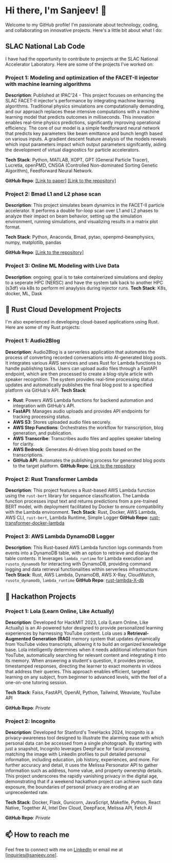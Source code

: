 # Hi there, I'm Sanjeev! 👋

Welcome to my GitHub profile! I'm passionate about technology, coding, and collaborating on innovative projects. Here's a little bit about what I do:

## SLAC National Lab Code

I have had the opportunity to contribute to projects at the SLAC National Accelerator Laboratory. Here are some of the projects I've worked on:

### Project 1: Modeling and optimization of the FACET-II injector with machine learning algorithms
**Description**: Published at IPAC'24 - This project focuses on enhancing the SLAC FACET-II injector's performance by integrating machine learning algorithms. Traditional physics simulations are computationally demanding, and our approach replaces these intensive computations with a machine learning model that predicts outcomes in milliseconds. This innovation enables real-time physics predictions, significantly improving operational efficiency. The core of our model is a simple feedforward neural network that predicts key parameters like beam emittance and bunch length based on various inputs. A gradient descent feature analysis of the models reveals which input parameters impact which output parameters signifcantly, aiding the development of virtual diagnostics for particle accelerators.

**Tech Stack**: Python, MATLAB, XOPT, GPT (General Particle Tracer), Lucretia, openPMD, CNSGA (Controlled Non-dominated Sorting Genetic Algorithm), Feedforward Neural Network.

**GitHub Repo**:  [[Link to paper]](https://www.researchgate.net/publication/380665428_IPAC'24_-_Modeling_and_optimization_of_the_FACET-II_injector_with_machine_learning_algorithms) [[Link to the repository]](https://github.com/sanjeev-one/FACET-II/blob/main/README.md)

### Project 2: Bmad L1 and L2 phase scan
**Description**: This project simulates beam dynamics in the FACET-II particle accelerator. It performs a double for-loop scan over L1 and L2 phases to analyze their impact on beam behavior, setting up the simulation environment, running simulations, and visualizing results in a matrix plot format.

**Tech Stack**: Python, Anaconda, Bmad, pytao, openpmd-beamphysics, numpy, matplotlib, pandas

**GitHub Repo**: [[Link to the repository]](https://github.com/sanjeev-one/bmad)

### Project 3: Online ML Modeling with Live Data
**Description**: ongoing; goal is to take containerized simulations and deploy to a seperate HPC (NERSC) and have the system talk back to another HPC (s3df) via k8s to perform ml anaylysis during injector runs.
**Tech Stack**: K8s, docker, ML, Dask 



## 🦀 Rust Cloud Development Projects

I'm also experienced in developing cloud-based applications using Rust. Here are some of my Rust projects:

### Project 1: Audio2Blog
**Description**: Audio2Blog is a serverless application that automates the process of converting recorded conversations into AI-generated blog posts. It integrates various AWS services and uses Rust for Lambda functions to handle publishing tasks. Users can upload audio files through a FastAPI endpoint, which are then processed to create a blog-style article with speaker recognition. The system provides real-time processing status updates and automatically publishes the final blog post to a specified platform via GitHub's API.
**Tech Stack**:
- **Rust**: Powers AWS Lambda functions for backend automation and integration with GitHub's API.
- **FastAPI**: Manages audio uploads and provides API endpoints for tracking processing status.
- **AWS S3**: Stores uploaded audio files securely.
- **AWS Step Functions**: Orchestrates the workflow for transcription, blog generation, and publication.
- **AWS Transcribe**: Transcribes audio files and applies speaker labeling for clarity.
- **AWS Bedrock**: Generates AI-driven blog posts based on the transcriptions.
- **GitHub API**: Automates the publishing process for generated blog posts to the target platform.
**GitHub Repo**: [Link to the repository](https://github.com/sanjeev-one/audio-to-blog/tree/main)

### Project 2: Rust Transformer Lambda
**Description**: This project features a Rust-based AWS Lambda function using the `rust-bert` library for sequence classification. The Lambda function processes input text and returns predictions from a pre-trained BERT model, with deployment facilitated by Docker to ensure compatibility with the Lambda environment.
**Tech Stack**: Rust, Docker, AWS Lambda, AWS CLI, `rust-bert`, Lambda Runtime, Simple Logger
**GitHub Repo**: [rust-transformer-docker-lambda](https://github.com/sanjeev-one/rust-transformer-docker-lambda)

### Project 3: AWS Lambda DynamoDB Logger
**Description**: This Rust-based AWS Lambda function logs commands from events into a DynamoDB table, with an option to retrieve and display the table contents. It leverages `lambda_runtime` for Lambda execution and `rusoto_dynamodb` for interacting with DynamoDB, providing command logging and data retrieval functionalities within serverless infrastructure.
**Tech Stack**: Rust, AWS Lambda, DynamoDB, AWS X-Ray, CloudWatch, `rusoto_dynamodb`, `lambda_runtime`
**GitHub Repo**: [rust-lambda-X-db](https://github.com/sanjeev-one/rust-lambda-X-db)

## 🚀 Hackathon Projects

### Project 1: Lola (Learn Online, Like Actually)
**Description**: Developed for HackMIT 2023, Lola (Learn Online, Like Actually) is an AI-powered tutor designed to provide personalized learning experiences by harnessing YouTube content. Lola uses a **Retrieval-Augmented Generation (RAG)** memory system that updates dynamically from YouTube video transcripts, allowing it to build an organized knowledge base. Lola intelligently determines when it needs additional information from YouTube, automatically searching for relevant content and integrating it into its memory. When answering a student's question, it provides precise, timestamped responses, directing the learner to exact moments in videos that address their queries. This approach enables efficient, targeted learning on any subject, from beginner to advanced levels, with the feel of a one-on-one tutoring session.

**Tech Stack**: Faiss, FastAPI, OpenAI, Python, Tailwind, Weaviate, YouTube API

**GitHub Repo**: *Private*
### Project 2: Incognito
**Description**: Developed for Stanford's TreeHacks 2024, Incognito is a privacy-awareness tool designed to illustrate the alarming ease with which personal data can be accessed from a single photograph. By starting with just a snapshot, Incognito leverages DeepFace for facial processing, matching the image with LinkedIn profiles to pull detailed personal information, including education, job history, experiences, and more. For further accuracy and detail, it uses the Melissa Personator API to gather information such as address, home value, and property ownership details. This project underscores the rapidly vanishing privacy in the digital age, demonstrating that if a weekend hackathon project can achieve such data exposure, the boundaries of personal privacy are eroding at an unprecedented rate.

**Tech Stack**: Docker, Flask, Gunicorn, JavaScript, Makefile, Python, React Native, Together AI, Intel Dev Cloud, DeepFace, Melissa API, Fetch AI

**GitHub Repo**: *Private*



## 📫 How to reach me

Feel free to connect with me on [LinkedIn](https://www.linkedin.com/in/sanjeev-one) or email me at [inquiries@sanjeev.one].

